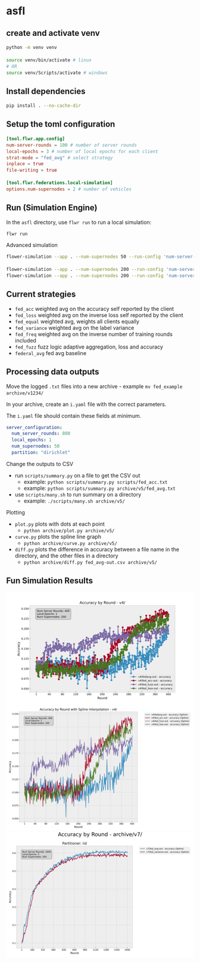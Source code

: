 # asfl


## create and activate venv
```bash
python -m venv venv

source venv/bin/activate # linux
# OR 
source venv/Scripts/activate # windows
```

## Install dependencies

```bash
pip install . --no-cache-dir
```

## Setup the toml configuration

```toml
[tool.flwr.app.config]
num-server-rounds = 100 # number of server rounds
local-epochs = 3 # number of local epochs for each client
strat-mode = "fed_avg" # select strategy
inplace = true
file-writing = true

[tool.flwr.federations.local-simulation]
options.num-supernodes = 2 # number of vehicles
```



## Run (Simulation Engine)

In the `asfl` directory, use `flwr run` to run a local simulation:

```bash
flwr run
```

Advanced simulation

```bash
flower-simulation --app . --num-supernodes 50 --run-config 'num-server-rounds=800 strat-mode="fed_variance" local-epochs=1'

flower-simulation --app . --num-supernodes 200 --run-config 'num-server-rounds=1600 strat-mode="fed_variance" local-epochs=3'
flower-simulation --app . --num-supernodes 200 --run-config 'num-server-rounds=1600 strat-mode="fed_avg" local-epochs=3'

```

## Current strategies

* `fed_acc` weighted avg on the accuracy self reported by the client
* `fed_loss` weighted avg on the inverse loss self reported by the client
* `fed_equal` weighted avg, weights all clients equally
* `fed_variance` weighted avg on the label variance
* `fed_freq` weighted avg on the inverse number of training rounds included
* `fed_fuzz` fuzz logic adaptive aggregation, loss and accuracy
* `federal_avg` fed avg baseline

## Processing data outputs

Move the logged `.txt` files into a new archive - example `mv fed_example archive/v1234/`

In your archive, create an `i.yaml` file with the correct parameters.

The `i.yaml` file should contain these fields at minimum. 

```yaml
server_configuration:
  num_server_rounds: 800
  local_epochs: 1
  num_supernodes: 50
  partition: "dirichlet"
```

Change the outputs to CSV
- run `scripts/summary.py` on a file to get the CSV out
    + example: `python scripts/summary.py scripts/fed_acc.txt`
    + example: `python scripts/summary.py archive/v5/fed_avg.txt`
- use `scripts/many.sh` to run summary on a directory
    + example: `./scripts/many.sh archive/v5/`

Plotting
- `plot.py` plots with dots at each point
    + `python archive/plot.py archive/v5/`
- `curve.py` plots the spline line graph
    + `python archive/curve.py archive/v5/`
- `diff.py` plots the difference in accuracy between a file name in the directory, and the other files in a directory
    + `python archive/diff.py fed_avg-out.csv archive/v5/`
## Fun Simulation Results

![screenshot](.github/Figure_1.svg)
![screenshot](.github/Figure_2.svg)
![screenshot](.github/Figure_5.svg)